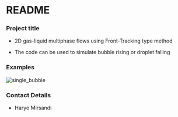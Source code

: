 # README #

### Project title ###

* 2D gas-liquid multiphase flows using Front-Tracking type method

* The code can be used to simulate bubble rising or droplet falling

### Examples

![single_bubble](https://user-images.githubusercontent.com/16385717/87856233-0945e980-c91e-11ea-9c0f-c05d83645c39.gif)

### Contact Details ###

* Haryo Mirsandi
